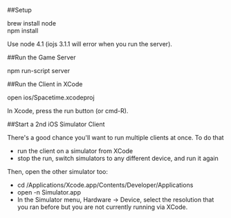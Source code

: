 ##Setup

brew install node  
npm install

Use node 4.1 (iojs 3.1.1 will error when you run the server).

##Run the Game Server

npm run-script server

##Run the Client in XCode

open ios/Spacetime.xcodeproj

In Xcode, press the run button (or cmd-R). 

##Start a 2nd iOS Simulator Client

There's a good chance you'll want to run multiple clients at once. To do that

* run the client on a simulator from XCode 
* stop the run, switch simulators to any different device, and run it again

Then, open the other simulator too:

* cd /Applications/Xcode.app/Contents/Developer/Applications
* open -n Simulator.app
* In the Simulator menu, Hardware -> Device, select the resolution that you ran before but you are not currently running via XCode.